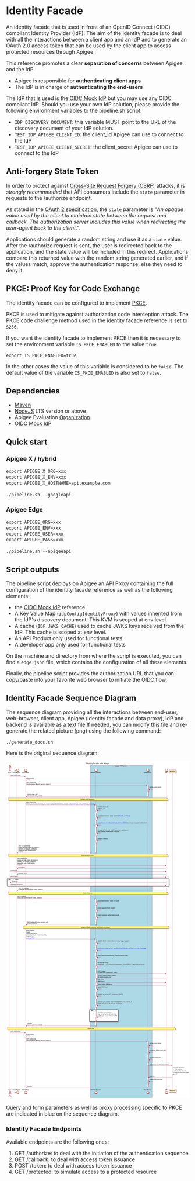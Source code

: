 # Identity Facade

An identity facade that is used in front of an OpenID Connect (OIDC) compliant
Identity Provider (IdP).
The aim of the identity facade is to deal with all the interactions between a
client app and an IdP and to generate an OAuth 2.0 access token that
can be used by the client app to access protected resources through Apigee.

This reference promotes a clear **separation of concerns** between Apigee and
the IdP.

- Apigee is responsible for **authenticating client apps**
- The IdP is in charge of **authenticating the end-users**

The IdP that is used is the [OIDC Mock IdP](../oidc-mock) but you may
use any OIDC compliant IdP. Should you use your own IdP solution, please
provide the following environment variables to the pipeline.sh script:

- `IDP_DISCOVERY_DOCUMENT`: this variable MUST point to the URL of the
discovery document of your IdP solution.
- `TEST_IDP_APIGEE_CLIENT_ID`: the client_id Apigee can use to connect to
 the IdP
- `TEST_IDP_APIGEE_CLIENT_SECRET`: the client_secret Apigee can use to
connect to the IdP

## Anti-forgery State Token
In order to protect against [Cross-Site Request Forgery (CSRF)](https://www.rfc-editor.org/rfc/rfc6749#section-10.12) attacks, it is _strongly recommended_ that API consumers include the `state` parameter in requests to the /authorize endpoint.

As stated in the [OAuth 2 specification](https://www.rfc-editor.org/rfc/rfc6749#section-4.1.1), the `state` parameter is "_An opaque value used by the client to maintain state between the request and callback.  The authorization server includes this value when redirecting the user-agent back to the client._".

Applications should generate a random string and use it as a `state` value. After the /authorize request is sent, the user is redirected back to the application, and the state value will be included in this redirect. Applications compare this returned value with the random string generated earlier, and if the values match, approve the authentication response, else they need to deny it.

## PKCE: Proof Key for Code Exchange

The identity facade can be configured to implement [PKCE](https://datatracker.ietf.org/doc/html/rfc7636).

PKCE is used to mitigate against authorization code interception attack.
The PKCE code challenge method used in the identity facade reference is
set to `S256`.

If you want the identity facade to implement PKCE then it is necessary to set
the environment variable `IS_PKCE_ENABLED` to the value `true`.

    export IS_PKCE_ENABLED=true

In the other cases the value of this variable is considered to be `false`.
The default value of the variable `IS_PKCE_ENABLED` is also set to `false`.

## Dependencies

- [Maven](https://maven.apache.org/)
- [NodeJS](https://nodejs.org/en/) LTS version or above
- Apigee Evaluation [Organization](https://login.apigee.com/sign__up)
- [OIDC Mock IdP](../oidc-mock)

## Quick start

### Apigee X / hybrid

    export APIGEE_X_ORG=xxx
    export APIGEE_X_ENV=xxx
    export APIGEE_X_HOSTNAME=api.example.com

    ./pipeline.sh --googleapi

### Apigee Edge

    export APIGEE_ORG=xxx
    export APIGEE_ENV=xxx
    export APIGEE_USER=xxx
    export APIGEE_PASS=xxx

    ./pipeline.sh --apigeeapi

## Script outputs

The pipeline script deploys on Apigee an API Proxy containing the full
configuration of the identity facade reference as well as the
following elements:

- the [OIDC Mock IdP](../oidc-mock/README.md) reference
- A Key Value Map (`idpConfigIdentityProxy`) with values inherited from
the IdP's discovery document. This KVM is scoped at env level.
- A cache (`IDP_JWKS_CACHE`) used to cache JWKS keys received from
the IdP. This cache is scoped at env level.
- An API Product only used for functional tests
- A developer app only used for functional tests

On the machine and directory from where the script is executed,
you can find a `edge.json` file, which contains the configuration
of all these elements.

Finally, the pipeline script provides the authorization URL that you can
copy/paste into your favorite web browser to initiate the OIDC flow.

## Identity Facade Sequence Diagram

The sequence diagram providing all the interactions between end-user,
web-browser, client app, Apigee (identity facade and data proxy), IdP and
backend is available as a [text file](./diagram/sequence-identity-facade-v1.txt)
If needed, you can modify this file and re-generate the related picture (png)
using the following command:

    ./generate_docs.sh

Here is the original sequence diagram:

![Identity Facade](./diagram/sequence-identity-facade-v1.png "Seq. Diagram")

Query and form parameters as well as proxy processing specific to PKCE are
indicated in blue on the sequence diagram.

### Identity Facade Endpoints

Available endpoints are the following ones:

1. GET /authorize: to deal with the initiation of the authentication sequence
2. GET /callback: to deal with access token issuance
3. POST /token: to deal with access token issuance
4. GET /protected: to simulate access to a protected resource
